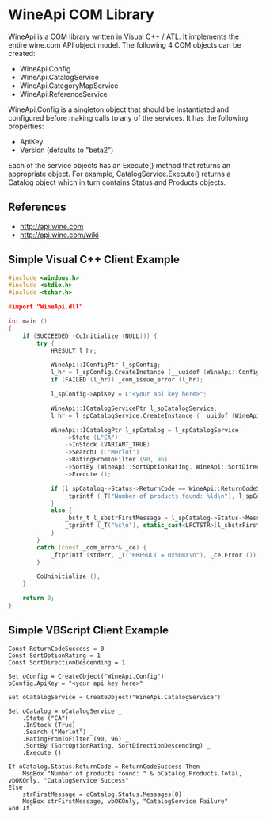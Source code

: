 # WineApi COM Library

WineApi is a COM library written in Visual C++ / ATL. It implements the entire wine.com API object model.
The following 4 COM objects can be created:

- WineApi.Config
- WineApi.CatalogService
- WineApi.CategoryMapService
- WineApi.ReferenceService

WineApi.Config is a singleton object that should be instantiated and configured before
making calls to any of the services. It has the following properties:

- ApiKey
- Version (defaults to "beta2")

Each of the service objects has an Execute() method that returns an appropriate object.
For example, CatalogService.Execute() returns a Catalog object which in turn contains
Status and Products objects.

## References

- http://api.wine.com
- http://api.wine.com/wiki

## Simple Visual C++ Client Example

```C++
#include <windows.h>
#include <stdio.h>
#include <tchar.h>

#import "WineApi.dll"

int main ()
{
    if (SUCCEEDED (CoInitialize (NULL))) {
        try {
            HRESULT l_hr;

            WineApi::IConfigPtr l_spConfig;
            l_hr = l_spConfig.CreateInstance (__uuidof (WineApi::Config));
            if (FAILED (l_hr)) _com_issue_error (l_hr);

            l_spConfig->ApiKey = L"<your api key here>";

            WineApi::ICatalogServicePtr l_spCatalogService;
            l_hr = l_spCatalogService.CreateInstance (__uuidof (WineApi::CatalogService));

            WineApi::ICatalogPtr l_spCatalog = l_spCatalogService
                ->State (L"CA")
                ->InStock (VARIANT_TRUE)
                ->Search1 (L"Merlot")
                ->RatingFromToFilter (90, 96)
                ->SortBy (WineApi::SortOptionRating, WineApi::SortDirectionDescending)
                ->Execute ();

            if (l_spCatalog->Status->ReturnCode == WineApi::ReturnCodeSuccess) {
                _tprintf (_T("Number of products found: %ld\n"), l_spCatalog->Products->Total);
            }
            else {
                _bstr_t l_sbstrFirstMessage = l_spCatalog->Status->Messages->Item[0];
                _tprintf (_T("%s\n"), static_cast<LPCTSTR>(l_sbstrFirstMessage));
            }
        }
        catch (const _com_error& _ce) {
            _ftprintf (stderr, _T("HRESULT = 0x%08X\n"), _ce.Error ());
        }

        CoUninitialize ();
    }

    return 0;
}
```

## Simple VBScript Client Example

```VBScript
Const ReturnCodeSuccess = 0
Const SortOptionRating = 1
Const SortDirectionDescending = 1

Set oConfig = CreateObject("WineApi.Config")
oConfig.ApiKey = "<your api key here>"

Set oCatalogService = CreateObject("WineApi.CatalogService")

Set oCatalog = oCatalogService _
    .State ("CA") _
    .InStock (True) _
    .Search ("Merlot") _
    .RatingFromToFilter (90, 96) _
    .SortBy (SortOptionRating, SortDirectionDescending) _
    .Execute ()

If oCatalog.Status.ReturnCode = ReturnCodeSuccess Then
    MsgBox "Number of products found: " & oCatalog.Products.Total, vbOKOnly, "CatalogService Success"
Else
    strFirstMessage = oCatalog.Status.Messages(0)
    MsgBox strFirstMessage, vbOKOnly, "CatalogService Failure"
End If
```
